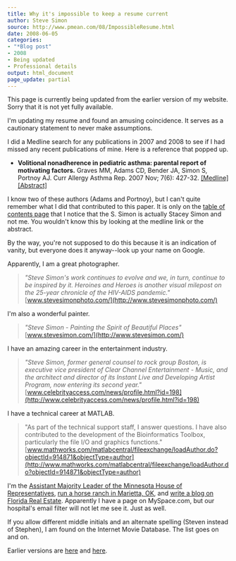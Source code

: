 ```yaml
---
title: Why it's impossible to keep a resume current
author: Steve Simon
source: http://www.pmean.com/08/ImpossibleResume.html
date: 2008-06-05
categories:
- "*Blog post"
- 2008
- Being updated
- Professional details
output: html_document
page_update: partial
---
```

This page is currently being updated from the earlier version of my website. Sorry that it is not yet fully available.

I'm updating my resume and found an amusing coincidence. It serves as a
cautionary statement to never make assumptions.

I did a Medline search for any publications in 2007 and 2008 to see if I
had missed any recent publications of mine. Here is a reference that
popped up.

-   **Volitional nonadherence in pediatric asthma: parental report of
    motivating factors.** Graves MM, Adams CD, Bender JA, Simon S,
    Portnoy AJ. Curr Allergy Asthma Rep. 2007 Nov; 7(6): 427-32.
    [\[Medline\]](http://www.ncbi.nlm.nih.gov/pubmed/17986372)
    [\[Abstract\]](http://www.current-reports.com/article_frame.cfm?PubID=AL07-6-1-04&Type=Abstract)

I know two of these authors (Adams and Portnoy), but I can't quite
remember what I did that contributed to this paper. It is only on the
[table of contents
page](http://www.current-reports.com/contents.cfm?Volume=7&Issue=6) that
I notice that the S. Simon is actually Stacey Simon and not me. You
wouldn't know this by looking at the medline link or the abstract.

By the way, you're not supposed to do this because it is an indication
of vanity, but everyone does it anyway\--look up your name on Google.

Apparently, I am a great photographer.

> *"Steve Simon's work continues to evolve and we, in turn, continue
> to be inspired by it. Heroines and Heroes is another visual milepost
> on the 25-year chronicle of the HIV-AIDS pandemic."*
> [www.stevesimonphoto.com/](http://www.stevesimonphoto.com/)

I'm also a wonderful painter.

> *"Steve Simon - Painting the Spirit of Beautiful Places"*
> [www.stevesimon.com/](http://www.stevesimon.com/)

I have an amazing career in the entertainment industry.

> *"Steve Simon, former general counsel to rock group Boston, is
> executive vice president of Clear Channel Entertainment - Music, and
> the architect and director of its Instant Live and Developing Artist
> Program, now entering its second year."*
> [www.celebrityaccess.com/news/profile.html?id=198](http://www.celebrityaccess.com/news/profile.html?id=198)

I have a technical career at MATLAB.

> "As part of the technical support staff, I answer questions. I have
> also contributed to the development of the Bioinformatics Toolbox,
> particularly the file I/O and graphics functions."
> [www.mathworks.com/matlabcentral/fileexchange/loadAuthor.do?objectId=914871&objectType=author](http://www.mathworks.com/matlabcentral/fileexchange/loadAuthor.do?objectId=914871&objectType=author)

I'm the [Assistant Majority Leader of the Minnesota House of
Representatives](http://www.house.leg.state.mn.us/members/members.asp?district=44a),
[run a horse ranch in Marietta,
OK](http://www.customcrome.com/ranch.htm), and [write a blog on Florida
Real Estate](http://stevesimon.us/blog/). Apparently I have a page on
MySpace.com, but our hospital's email filter will not let me see it.
Just as well.

If you allow different middle initials and an alternate spelling (Steven
instead of Stephen), I am found on the Internet Movie Database. The list
goes on and on.

Earlier versions are [here][sim1] and [here][sim2].

[sim1]: http://www.pmean.com/08/ImpossibleResume.html
[sim2]: http://new.pmean.com/impossible-resume/
